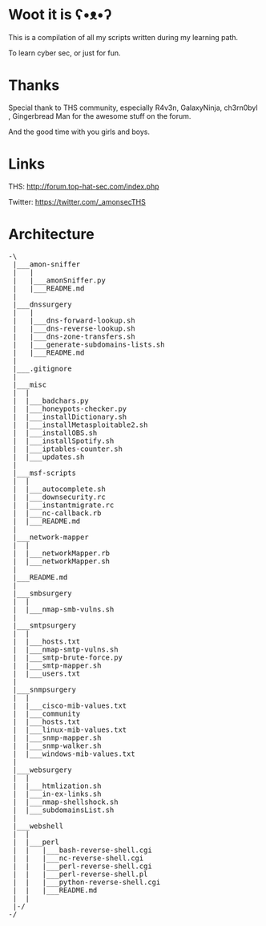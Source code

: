 Woot it is ʕ•ᴥ•ʔ
================
This is a compilation of all my scripts written during my learning path.

To learn cyber sec, or just for fun.


Thanks 
======
Special thank to THS community, especially R4v3n, GalaxyNinja, ch3rn0byl , Gingerbread Man for the awesome stuff on the forum.

And the good time with you girls and boys.


Links
=====
THS: http://forum.top-hat-sec.com/index.php

Twitter: https://twitter.com/_amonsecTHS


Architecture
============
<pre>
-\
 |___amon-sniffer
 |   |
 |   |___amonSniffer.py
 |   |___README.md
 |
 |___dnssurgery
 |   |
 |   |___dns-forward-lookup.sh
 |   |___dns-reverse-lookup.sh
 |   |___dns-zone-transfers.sh
 |   |___generate-subdomains-lists.sh
 |   |___README.md
 |
 |___.gitignore
 |
 |___misc
 |  |
 |  |___badchars.py
 |  |___honeypots-checker.py
 |  |___installDictionary.sh
 |  |___installMetasploitable2.sh
 |  |___installOBS.sh
 |  |___installSpotify.sh
 |  |___iptables-counter.sh
 |  |___updates.sh
 |
 |___msf-scripts
 |  |
 |  |___autocomplete.sh
 |  |___downsecurity.rc
 |  |___instantmigrate.rc
 |  |___nc-callback.rb
 |  |___README.md
 |
 |___network-mapper
 |  |
 |  |___networkMapper.rb
 |  |___networkMapper.sh
 |
 |___README.md
 |
 |___smbsurgery
 |  |
 |  |___nmap-smb-vulns.sh
 |
 |___smtpsurgery
 |  |
 |  |___hosts.txt
 |  |___nmap-smtp-vulns.sh
 |  |___smtp-brute-force.py
 |  |___smtp-mapper.sh
 |  |___users.txt
 |
 |___snmpsurgery
 |  |
 |  |___cisco-mib-values.txt
 |  |___community
 |  |___hosts.txt
 |  |___linux-mib-values.txt
 |  |___snmp-mapper.sh
 |  |___snmp-walker.sh
 |  |___windows-mib-values.txt
 |
 |___websurgery
 |  |
 |  |___htmlization.sh
 |  |___in-ex-links.sh
 |  |___nmap-shellshock.sh
 |  |___subdomainsList.sh
 |
 |___webshell
 |  |  
 |  |___perl
 |  |   |___bash-reverse-shell.cgi
 |  |   |___nc-reverse-shell.cgi
 |  |   |___perl-reverse-shell.cgi
 |  |   |___perl-reverse-shell.pl
 |  |   |___python-reverse-shell.cgi
 |  |   |___README.md
 |  |
 |-/
-/
</pre>
